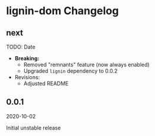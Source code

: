 # lignin-dom Changelog

## next

TODO: Date

* **Breaking:**
  * Removed "remnants" feature (now always enabled)
  * Upgraded `lignin` dependency to 0.0.2
* Revisions:
  * Adjusted README

## 0.0.1

2020-10-02

Initial unstable release
